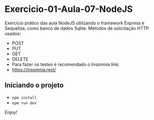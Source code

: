 # Exercicio-01-Aula-07-NodeJS
 
Exercício prático das aula NodeJS utilizando o framework Express e Sequelize, como banco de dados Sqlite.
Métodos de solicitação HTTP usados:
- POST
- PUT
- GET
- DELETE
- Para fazer os testes é recomendado o Insomnia link:
- https://insomnia.rest/

## Iniciando o projeto

- `npm install`
- `npm run dev`

Enjoy!
